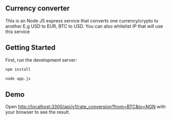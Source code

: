 ## Currency converter
This is an Node JS express service that converts one currency/crypto to another E.g USD to EUR, BTC to USD.
You can also whitelist IP that will use this service

## Getting Started
First, run the development server:

```bash
npm install

node app.js
```

## Demo

Open [http://localhost:3300/api/v1/rate_conversion?from=BTC&to=NGN](http://localhost:3300/api/v1/rate_conversion?from=BTC&to=NGN) with your browser to see the result.

